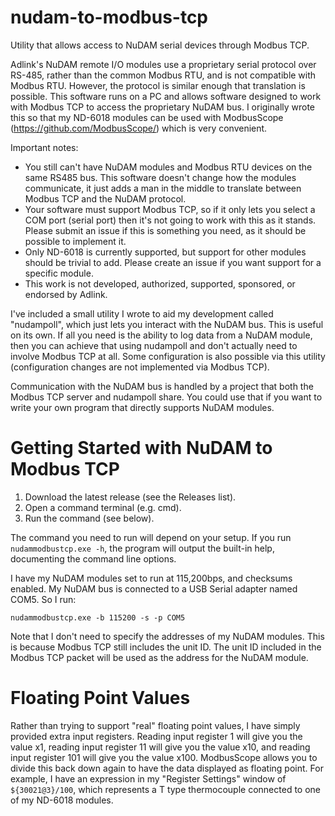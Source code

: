 # nudam-to-modbus-tcp
Utility that allows access to NuDAM serial devices through Modbus TCP.

Adlink's NuDAM remote I/O modules use a proprietary serial protocol over RS-485, rather than the common Modbus RTU, and is not compatible with Modbus RTU. However, the protocol is similar enough that translation is possible. This software runs on a PC and allows software designed to work with Modbus TCP to access the proprietary NuDAM bus. I originally wrote this so that my ND-6018 modules can be used with ModbusScope (https://github.com/ModbusScope/) which is very convenient.

Important notes:

- You still can't have NuDAM modules and Modbus RTU devices on the same RS485 bus. This software doesn't change how the modules communicate, it just adds a man in the middle to translate between Modbus TCP and the NuDAM protocol.
- Your software must support Modbus TCP, so if it only lets you select a COM port (serial port) then it's not going to work with this as it stands. Please submit an issue if this is something you need, as it should be possible to implement it.
- Only ND-6018 is currently supported, but support for other modules should be trivial to add. Please create an issue if you want support for a specific module.
- This work is not developed, authorized, supported, sponsored, or endorsed by Adlink.

I've included a small utility I wrote to aid my development called "nudampoll", which just lets you interact with the NuDAM bus. This is useful on its own. If all you need is the ability to log data from a NuDAM module, then you can achieve that using nudampoll and don't actually need to involve Modbus TCP at all. Some configuration is also possible via this utility (configuration changes are not implemented via Modbus TCP).

Communication with the NuDAM bus is handled by a project that both the Modbus TCP server and nudampoll share. You could use that if you want to write your own program that directly supports NuDAM modules.

# Getting Started with NuDAM to Modbus TCP

1. Download the latest release (see the Releases list).
2. Open a command terminal (e.g. cmd).
3. Run the command (see below).

The command you need to run will depend on your setup. If you run `nudammodbustcp.exe -h`, the program will output the built-in help, documenting the command line options.

I have my NuDAM modules set to run at 115,200bps, and checksums enabled. My NuDAM bus is connected to a USB Serial adapter named COM5. So I run:

`nudammodbustcp.exe -b 115200 -s -p COM5`

Note that I don't need to specify the addresses of my NuDAM modules. This is because Modbus TCP still includes the unit ID. The unit ID included in the Modbus TCP packet will be used as the address for the NuDAM module.

# Floating Point Values

Rather than trying to support "real" floating point values, I have simply provided extra input registers. Reading input register 1 will give you the value x1, reading input register 11 will give you the value x10, and reading input register 101 will give you the value x100. ModbusScope allows you to divide this back down again to have the data displayed as floating point. For example, I have an expression in my "Register Settings" window of `${30021@3}/100`, which represents a T type thermocouple connected to one of my ND-6018 modules.
